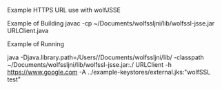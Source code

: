 Example HTTPS URL use with wolfJSSE

Example of Building
javac -cp ~/Documents/wolfssljni/lib/wolfssl-jsse.jar URLClient.java

Example of Running

java -Djava.library.path=/Users/<username>/Documents/wolfssljni/lib/ -classpath ~/Documents/wolfssljni/lib/wolfssl-jsse.jar:./ URLClient -h https://www.google.com -A ../example-keystores/external.jks:"wolfSSL test"
